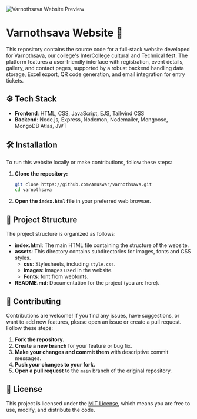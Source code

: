 ![Varnothsava Website Preview](https://raw.githubusercontent.com/Anuswar/varnothsava/main/assets/images/preview.jpg)

# Varnothsava Website 🎨

This repository contains the source code for a full-stack website developed for Varnothsava, our college's InterCollege cultural and Technical fest. The platform features a user-friendly interface with registration, event details, gallery, and contact pages, supported by a robust backend handling data storage, Excel export, QR code generation, and email integration for entry tickets.

## ⚙️ Tech Stack

- **Frontend**: HTML, CSS, JavaScript, EJS, Tailwind CSS
- **Backend**: Node.js, Express, Nodemon, Nodemailer, Mongoose, MongoDB Atlas, JWT

## 🛠️ Installation

To run this website locally or make contributions, follow these steps:

1. **Clone the repository:**
    ```bash
    git clone https://github.com/Anuswar/varnothsava.git
    cd varnothsava
    ```

2. **Open the `index.html` file** in your preferred web browser.

## 📂 Project Structure

The project structure is organized as follows:

- **index.html**: The main HTML file containing the structure of the website.
- **assets**: This directory contains subdirectories for images, fonts and CSS styles.
  - **css**: Stylesheets, including `style.css`.
  - **images**: Images used in the website.
  - **Fonts**: font from webfonts.
- **README.md**: Documentation for the project (you are here).

## 🤝 Contributing

Contributions are welcome! If you find any issues, have suggestions, or want to add new features, please open an issue or create a pull request. Follow these steps:

1. **Fork the repository.**
2. **Create a new branch** for your feature or bug fix.
3. **Make your changes and commit them** with descriptive commit messages.
4. **Push your changes to your fork.**
5. **Open a pull request** to the `main` branch of the original repository.

## 📄 License

This project is licensed under the [MIT License](LICENSE.md), which means you are free to use, modify, and distribute the code.
